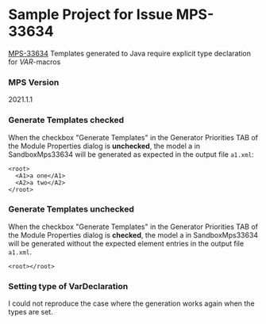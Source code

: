 # Sample Project for Issue MPS-33634
[MPS-33634](https://youtrack.jetbrains.com/issue/MPS-33634)
Templates generated to Java require explicit type declaration for $VAR$-macros
### MPS Version
2021.1.1

### Generate Templates checked
When the checkbox "Generate Templates" in the Generator Priorities TAB of the
Module Properties dialog is **unchecked**, the model a in SandboxMps33634
will be generated as expected in the output file `a1.xml`:
````
<root>
  <A1>a one</A1>
  <A2>a two</A2>
</root>
````

### Generate Templates unchecked
When the checkbox "Generate Templates" in the Generator Priorities TAB of the 
Module Properties dialog is **checked**, the model a in SandboxMps33634 
will be generated without the expected element entries in the output file `a1.xml`.
````
<root></root>
````

### Setting type of VarDeclaration
I could not reproduce the case where the generation works again when the types are set.